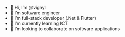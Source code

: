 - 👋 Hi, I’m @vignyl
- 👀 I’m software engineer
- 🌱 I’m full-stack developer (.Net & Flutter)
- 🌱 I’m currently learning ICT
- 💞️ I’m looking to collaborate on software applications

<!---
vignyl/vignyl is a software engineer and are in mobile, web and pc software
--->
